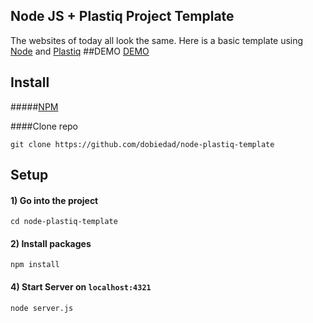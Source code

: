 ## Node JS + Plastiq Project Template
The websites of today all look the same. Here is a basic template using [Node](https://nodejs.org/) and [Plastiq](https://github.com/featurist/plastiq)
##DEMO
[DEMO](http://dobiedad.github.io/node-plastiq-template/)
## Install
#####[NPM](https://www.npmjs.com/)

####Clone repo  

```
git clone https://github.com/dobiedad/node-plastiq-template
```

## Setup


#### 1) Go into the project
```
cd node-plastiq-template
```
#### 2) Install packages
```
npm install
```

#### 4) Start Server on `localhost:4321`
```
node server.js
```
